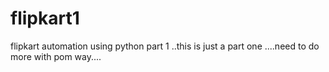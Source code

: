 # flipkart1
flipkart automation using python part 1 ..this is just a part one ....need to do more with pom way....
